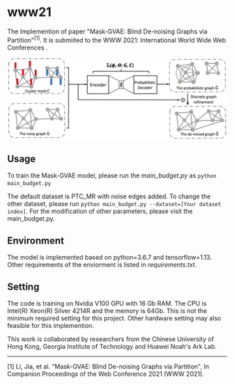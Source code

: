# www21
The Implemention of paper "Mask-GVAE: Blind De-noising Graphs via Partition"<sup>[1]</sup>. It is submiited to the WWW 2021: International World Wide Web Conferences .

![Mask-GVAE](https://github.com/halimiqi/www21/blob/master/Mask-GVAE_model.png)  

## Usage

To train the Mask-GVAE model, please run the *main_budget.py* as `python main_budget.py`

The default dataset is PTC_MR with noise edges added. To change the other dataset, please run `python main_budget.py --dataset=[Your dataset index]`. For the modification of other parameters, please visit the main_budget.py.
 
## Environment
The model is implemented based on python=3.6.7 and tensorflow=1.13. Other requirements of the enviorment is listed in *requirements.txt*.

## Setting
The code is training on Nvidia V100 GPU with 16 Gb RAM. The CPU is Intel(R) Xeon(R) Silver 4214R and the memory is 64Gb. This is not the minimum required setting for this project. Other hardware setting may also feasible for this implemention.

This work is collaborated by researchers from the Chinese University of Hong Kong, Georgia Institute of Technology and Huawei Noah's Ark Lab.

---
[1] Li, Jia, et al. "Mask-GVAE: Blind De-noising Graphs via Partition", In Companion Proceedings of the Web Conference 2021 (WWW 2021).
